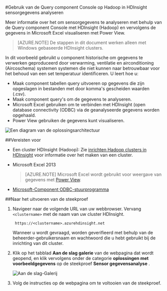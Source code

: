 <properties
    pageTitle="Sensorgegevens te analyseren met component en Hadoop | Microsoft Azure"
    description="Meer informatie over het om sensorgegevens te analyseren met behulp van de Query component Console met HDInsight (Hadoop) en vervolgens de gegevens visualiseren in Microsoft Excel met Power View."
    services="hdinsight"
    documentationCenter=""
    authors="Blackmist"
    manager="jhubbard"
    editor="cgronlun"
    tags="azure-portal"/>

<tags
    ms.service="hdinsight"
    ms.workload="big-data"
    ms.tgt_pltfrm="na"
    ms.devlang="na"
    ms.topic="article"
    ms.date="09/20/2016" 
    ms.author="larryfr"/>

#<a name="analyze-sensor-data-using-the-hive-query-console-on-hadoop-in-hdinsight"></a>Gebruik van de Query component Console op Hadoop in HDInsight sensorgegevens analyseren

Meer informatie over het om sensorgegevens te analyseren met behulp van de Query component Console met HDInsight (Hadoop) en vervolgens de gegevens in Microsoft Excel visualiseren met Power View.

> [AZURE.NOTE] De stappen in dit document werken alleen met Windows gebaseerde HDInsight clusters.

In dit voorbeeld gebruikt u component historische om gegevens te verwerken geproduceerd door verwarming, ventilatie en airconditioning (Aircoschema) systemen systemen die niet kunnen naar betrouwbaar voor het behoud van een set temperatuur identificeren. U leert hoe u:

- Maak component tabellen query uitvoeren op gegevens die zijn opgeslagen in bestanden met door komma's gescheiden waarden (.csv).
- Maak component query's om de gegevens te analyseren.
- Microsoft Excel gebruiken om te verbinden met HDInsight (open database connectivity (ODBC) via de geanalyseerde gegevens worden opgehaald.
- Power View gebruiken de gegevens kunt visualiseren.

![Een diagram van de oplossingsarchitectuur](./media/hdinsight-hive-analyze-sensor-data/hvac-architecture.png)

##<a name="prerequisites"></a>Vereisten voor

* Een cluster HDInsight (Hadoop): Zie [inrichten Hadoop clusters in HDInsight](hdinsight-provision-clusters.md) voor informatie over het maken van een cluster.

* Microsoft Excel 2013

    > [AZURE.NOTE] Microsoft Excel wordt gebruikt voor weergave van gegevens met [Power View](https://support.office.com/Article/Power-View-Explore-visualize-and-present-your-data-98268d31-97e2-42aa-a52b-a68cf460472e?ui=en-US&rs=en-US&ad=US).

* [Microsoft-Component ODBC-stuurprogramma](http://www.microsoft.com/download/details.aspx?id=40886)

##<a name="to-run-the-sample"></a>Naar het uitvoeren van de steekproef

1. Navigeer naar de volgende URL van uw webbrowser. Vervang `<clustername>` met de naam van uw cluster HDInsight.

        https://<clustername>.azurehdinsight.net

    Wanneer u wordt gevraagd, worden geverifieerd met behulp van de beheerder-gebruikersnaam en wachtwoord die u hebt gebruikt bij de inrichting van dit cluster.

2. Klik op het tabblad **Aan de slag galerie** van de webpagina dat wordt geopend, en klik vervolgens onder de categorie **oplossingen met voorbeeldgegevens** op de steekproef **Sensor gegevensanalyse** .

    ![Aan de slag-Galerij](./media/hdinsight-hive-analyze-sensor-data/getting-started-gallery.png)

3. Volg de instructies op de webpagina om te voltooien van de steekproef.
